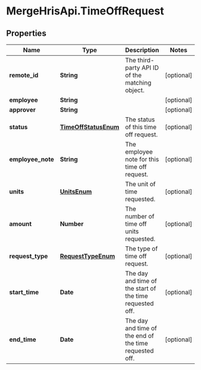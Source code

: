 # MergeHrisApi.TimeOffRequest

## Properties

Name | Type | Description | Notes
------------ | ------------- | ------------- | -------------
**remote_id** | **String** | The third-party API ID of the matching object. | [optional] 
**employee** | **String** |  | [optional] 
**approver** | **String** |  | [optional] 
**status** | [**TimeOffStatusEnum**](TimeOffStatusEnum.md) | The status of this time off request. | [optional] 
**employee_note** | **String** | The employee note for this time off request. | [optional] 
**units** | [**UnitsEnum**](UnitsEnum.md) | The unit of time requested. | [optional] 
**amount** | **Number** | The number of time off units requested. | [optional] 
**request_type** | [**RequestTypeEnum**](RequestTypeEnum.md) | The type of time off request. | [optional] 
**start_time** | **Date** | The day and time of the start of the time requested off. | [optional] 
**end_time** | **Date** | The day and time of the end of the time requested off. | [optional] 


